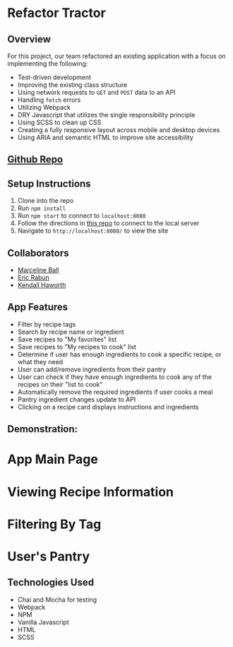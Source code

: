 # Refactor Tractor

## Overview

For this project, our team refactored an existing application with a focus on implementing the following:
- Test-driven development
- Improving the existing class structure
- Using network requests to `GET` and `POST` data to an API
- Handling `fetch` errors
- Utilizing Webpack
- DRY Javascript that utilizes the single responsibility principle
- Using SCSS to clean up CSS
- Creating a fully responsive layout across mobile and desktop devices
- Using ARIA and semantic HTML to improve site accessibility

## [Github Repo](https://github.com/kendallha/refactor-tractor)

## Setup Instructions

1. Clone into the repo
2. Run `npm install`
3. Run `npm start` to connect to `localhost:8080`
4. Follow the directions in [this repo](https://github.com/turingschool-examples/whats-cookin-api) to connect to the local server
5. Navigate to `http://localhost:8080/` to view the site

## Collaborators

- [Marceline Ball](https://github.com/MarcelineBall)
- [Eric Rabun](https://github.com/errabun)
- [Kendall Haworth](https://github.com/kendallha)

## App Features

- Filter by recipe tags
- Search by recipe name or ingredient
- Save recipes to "My favorites" list
- Save recipes to "My recipes to cook" list
- Determine if user has enough ingredients to cook a specific recipe, or what they need
- User can add/remove ingredients from their pantry
- User can check if they have enough ingredients to cook any of the recipes on their "list to cook"
- Automatically remove the required ingredients if user cooks a meal
- Pantry ingredient changes update to API
- Clicking on a recipe card displays instructions and ingredients

## Demonstration:

# App Main Page

# Viewing Recipe Information

# Filtering By Tag

# User's Pantry

## Technologies Used

- Chai and Mocha for testing
- Webpack
- NPM
- Vanilla Javascript
- HTML
- SCSS






